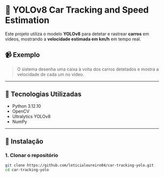 # 🚗 YOLOv8 Car Tracking and Speed Estimation

Este projeto utiliza o modelo **YOLOv8** para detetar e rastrear **carros** em vídeos, mostrando a **velocidade estimada em km/h** em tempo real.

## 📹 Exemplo

> O sistema desenha uma caixa à volta dos carros detetados e mostra a velocidade de cada um no vídeo.

---

## 🧰 Tecnologias Utilizadas

- Python 3.12.10
- OpenCV
- Ultralytics YOLOv8
- NumPy

---

## 🔧 Instalação

### 1. Clonar o repositório

```bash
git clone https://github.com/leticialoureiro04/car-tracking-yolo.git
cd car-tracking-yolo

